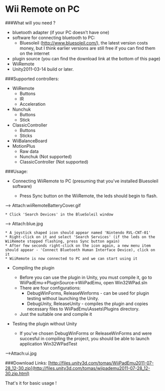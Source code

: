 Wii Remote on PC
================


###What will you need ?
* bluetooth adapter (if your PC doesn't have one)
* software for connecting bluetooth to PC:
    * Bluesoleil (http://www.bluesoleil.com/), the latest version costs money, but I think earlier versions are still free if you can find them on the internet
* plugin source (you can find the download link at the bottom of this page)
* WiiRemote
* Unity2011-03-14 build or later.


###Supported controllers:
* WiiRemote
    * Buttons
    * IR
    * Acceleration
* Nunchuk
    * Buttons
    * Stick
* ClassicController
    * Buttons
    * Sticks
* WiiBalanceBoard
* MotionPlus
    * Raw data
    * Nunchuk (Not supported)
    * ClassicController (Not supported)

###Usage:
* Connecting WiiRemote to PC (presuming that you've installed Bluesoleil software)

    * Press Sync button on the WiiRemote, the leds should begin to flash.

--> Attach:wiiRemoteBatteryCover.gif

    * Click 'Search Devices' in the BlueSoleil window

--> Attach:blue.jpg

    * A joystick shaped icon should appear named 'Nintendo RVL-CNT-01'
    * Right-click on it and select 'Search Services' (if the leds on the WiiRemote stopped flashing, press Sync button again)
    * After few seconds right-click on the icon again, a new menu item should appear - 'Connect Bluetooth Human Interface Device), click on it
    * WiiRemote is now connected to PC and we can start using it

* Compiling the plugin

    * Before you can use the plugin in Unity, you must compile it, go to WiiPadEmu->PluginSource->WiiPadEmu, open Win32WPad.sln
    * There are four configurations:
        * DebugWinForms, ReleaseWinforms - can be used for plugin testing without launching the Unity.
        * DebugUnity, ReleaseUnity - compiles the plugin and copies necessary files to WiiPadEmu\Assets\Plugins directory.
    * Just the suitable one and compile it

* Testing the plugin without Unity

    * If you've chosen DebugWinForms or ReleaseWinForms and were succesful in compiling the project, you should be able to launch application Win32WPadTest

-->Attach:ui.jpg

###Download Links:
[http://files.unity3d.com/tomas/WiiPadEmu2011-07-28_12-30.zip](http://files.unity3d.com/tomas/wiipademu2011-07-28_12-30.zip.html)

That's it for basic usage !
